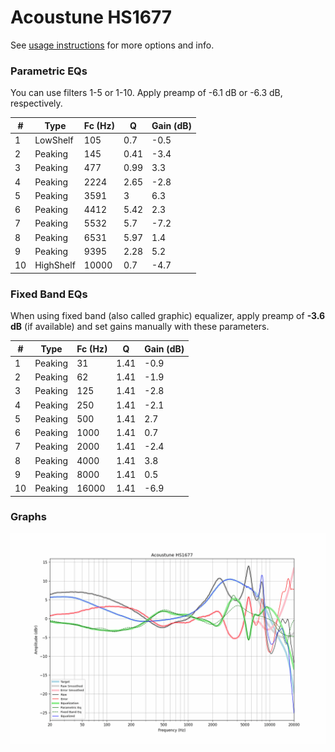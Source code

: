 # Acoustune HS1677
See [usage instructions](https://github.com/jaakkopasanen/AutoEq#usage) for more options and info.

### Parametric EQs
You can use filters 1-5 or 1-10. Apply preamp of -6.1 dB or -6.3 dB, respectively.

|   # | Type      |   Fc (Hz) |    Q |   Gain (dB) |
|-----|-----------|-----------|------|-------------|
|   1 | LowShelf  |       105 | 0.7  |        -0.5 |
|   2 | Peaking   |       145 | 0.41 |        -3.4 |
|   3 | Peaking   |       477 | 0.99 |         3.3 |
|   4 | Peaking   |      2224 | 2.65 |        -2.8 |
|   5 | Peaking   |      3591 | 3    |         6.3 |
|   6 | Peaking   |      4412 | 5.42 |         2.3 |
|   7 | Peaking   |      5532 | 5.7  |        -7.2 |
|   8 | Peaking   |      6531 | 5.97 |         1.4 |
|   9 | Peaking   |      9395 | 2.28 |         5.2 |
|  10 | HighShelf |     10000 | 0.7  |        -4.7 |

### Fixed Band EQs
When using fixed band (also called graphic) equalizer, apply preamp of **-3.6 dB** (if available) and set gains manually with these parameters.

|   # | Type    |   Fc (Hz) |    Q |   Gain (dB) |
|-----|---------|-----------|------|-------------|
|   1 | Peaking |        31 | 1.41 |        -0.9 |
|   2 | Peaking |        62 | 1.41 |        -1.9 |
|   3 | Peaking |       125 | 1.41 |        -2.8 |
|   4 | Peaking |       250 | 1.41 |        -2.1 |
|   5 | Peaking |       500 | 1.41 |         2.7 |
|   6 | Peaking |      1000 | 1.41 |         0.7 |
|   7 | Peaking |      2000 | 1.41 |        -2.4 |
|   8 | Peaking |      4000 | 1.41 |         3.8 |
|   9 | Peaking |      8000 | 1.41 |         0.5 |
|  10 | Peaking |     16000 | 1.41 |        -6.9 |

### Graphs
![](./Acoustune%20HS1677.png)
